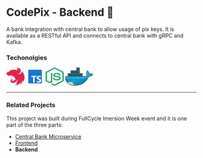 # CodePix - Backend 🏦

A bank integration with central bank to allow usage of pix keys. It is available as a RESTful API and connects to central bank with gRPC and Kafka.

### Techonolgies

[![NestJS](.markdown/nest.png "NestJS")](https://docs.nestjs.com/)
[![Typescript](.markdown/typescript.png "Typescript")](https://www.typescriptlang.org/)
[![NodeJS](.markdown/node.png "NodeJS")](https://nodejs.org/docs/latest/api/)
[![Docker](.markdown/docker.png "Docker")](https://docs.docker.com/)

---

### Related Projects

This project was built during FullCycle Imersion Week event and it is one part of the three parts:

- [Central Bank Microservice](https://github.com/rodrigo-orlandini/codepix-go)
- [Frontend](https://github.com/rodrigo-orlandini/codepix-next)
- **Backend**
